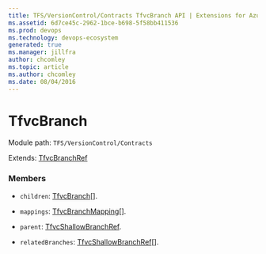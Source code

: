 ```yaml
---
title: TFS/VersionControl/Contracts TfvcBranch API | Extensions for Azure DevOps Services
ms.assetid: 6d7ce45c-2962-1bce-b698-5f58bb411536
ms.prod: devops
ms.technology: devops-ecosystem
generated: true
ms.manager: jillfra
author: chcomley
ms.topic: article
ms.author: chcomley
ms.date: 08/04/2016
---
```


# TfvcBranch

Module path: `TFS/VersionControl/Contracts`

Extends: [TfvcBranchRef](../../../TFS/VersionControl/Contracts/TfvcBranchRef.md)

### Members

* `children`: [TfvcBranch](../../../TFS/VersionControl/Contracts/TfvcBranch.md)[]. 

* `mappings`: [TfvcBranchMapping](../../../TFS/VersionControl/Contracts/TfvcBranchMapping.md)[]. 

* `parent`: [TfvcShallowBranchRef](../../../TFS/VersionControl/Contracts/TfvcShallowBranchRef.md). 

* `relatedBranches`: [TfvcShallowBranchRef](../../../TFS/VersionControl/Contracts/TfvcShallowBranchRef.md)[]. 

